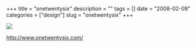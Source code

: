 +++
title = "onetwentysix"
description = ""
tags = []
date = "2008-02-09"
categories = ["design"]
slug = "onetwentysix"
+++


 

  <div id="screens-thumbs" class="clearfix">
    <div class="txt-center" id="design-submission"><a href="http://www.onetwentysix.com/"><img id='bluga-thumbnail-978' class='bluga-thumbnail large' src='http://media.konigi.com/bluga/
wt47f27ef606c69_0.jpg'/></a></div>  
  </div>   
<p><a href="http://www.onetwentysix.com/">http://www.onetwentysix.com/</a></p>




